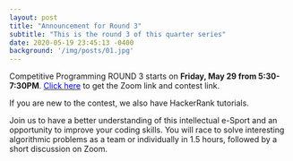 ```yaml
---
layout: post
title: "Announcement for Round 3"
subtitle: "This is the round 3 of this quarter series"
date: 2020-05-19 23:45:13 -0400
background: '/img/posts/01.jpg'
---
```


Competitive Programming ROUND 3 starts on **Friday, May 29 from 5:30-7:30PM**. [<span style="color: blue">Click here</span>](http://bit.ly/UWBcomp) to get the Zoom link and contest link.

If you are new to the contest, we also have HackerRank tutorials.

Join us to have a better understanding of this intellectual e-Sport and an opportunity to improve your coding skills.
You will race to solve interesting algorithmic problems as a team or individually in 1.5 hours, followed by a short discussion on Zoom.
